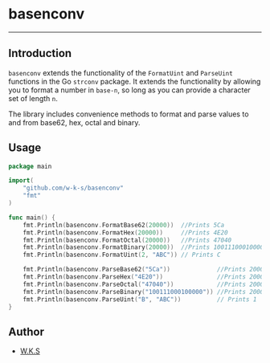 # basenconv
---

## Introduction

`basenconv` extends the functionality of the `FormatUint` and `ParseUint` functions in the Go `strconv` package. It extends the functionality by allowing you to format a number in `base-n`, so long as you can provide a character set of length `n`.

The library includes convenience methods to format and parse values to and from base62, hex, octal and binary.

## Usage

```go
package main

import(
    "github.com/w-k-s/basenconv"
    "fmt"
)

func main() {
	fmt.Println(basenconv.FormatBase62(20000))  //Prints 5Ca
	fmt.Println(basenconv.FormatHex(20000))     //Prints 4E20
	fmt.Println(basenconv.FormatOctal(20000))   //Prints 47040
	fmt.Println(basenconv.FormatBinary(20000))  //Prints 100111000100000
	fmt.Println(basenconv.FormatUint(2, "ABC")) // Prints C

	fmt.Println(basenconv.ParseBase62("5Ca"))             //Prints 20000
	fmt.Println(basenconv.ParseHex("4E20"))               //Prints 20000
	fmt.Println(basenconv.ParseOctal("47040"))            //Prints 20000
	fmt.Println(basenconv.ParseBinary("100111000100000")) //Prints 20000
	fmt.Println(basenconv.ParseUint("B", "ABC"))          // Prints 1
}
```

## Author

* [W.K.S](https://stackoverflow.com/users/821110/w-k-s)
